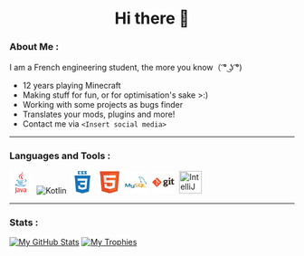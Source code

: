 <h1 align="center">Hi there 👋</h1>

### About Me :

I am a French engineering student, the more you know（ ͡° ͜ʖ ͡°)

- 12 years playing Minecraft
- Making stuff for fun, or for optimisation's sake >:)
- Working with some projects as bugs finder
- Translates your mods, plugins and more!
- Contact me via `<Insert social media>`

---

### Languages and Tools :

<p>
<img src="https://github.com/devicons/devicon/blob/master/icons/java/java-original-wordmark.svg" title="Java" alt="Java" width="40" height="40"/>&nbsp;
<img src="https://blog.lesjeudis.com/wp-content/uploads/2020/10/KOTLING-LOGO-1.png" title="Kotlin" alt="Kotlin" height="40"/>&nbsp;
<img src="https://github.com/devicons/devicon/blob/master/icons/css3/css3-plain-wordmark.svg"  title="CSS" alt="CSS" width="40" height="40"/>&nbsp;
<img src="https://github.com/devicons/devicon/blob/master/icons/html5/html5-original.svg" title="HTML" alt="HTML" width="40" height="40"/>&nbsp;
<img src="https://github.com/devicons/devicon/blob/master/icons/mysql/mysql-original-wordmark.svg" title="MySQL"  alt="MySQL" width="40" height="40"/>&nbsp;
<img src="https://github.com/devicons/devicon/blob/master/icons/git/git-original-wordmark.svg" title="Git" **alt="Git" width="40" height="40"/>&nbsp;
<img src="https://upload.wikimedia.org/wikipedia/commons/thumb/9/9c/IntelliJ_IDEA_Icon.svg/1200px-IntelliJ_IDEA_Icon.svg.png" title="IntelliJ" **alt="IntelliJ" width="40" height="40"/>&nbsp
</p>

---

### Stats :
[![My GitHub Stats](https://github-readme-stats.vercel.app/api?username=craftish37&show_icons=true&theme=onedark&include_all_commits=true&count_private=true&custom_title=My%20stats)](https://github.com/craftish37)
[![My Trophies](https://github-profile-trophy.vercel.app/?username=craftish37&theme=onedark)](https://github.com/craftish37)


